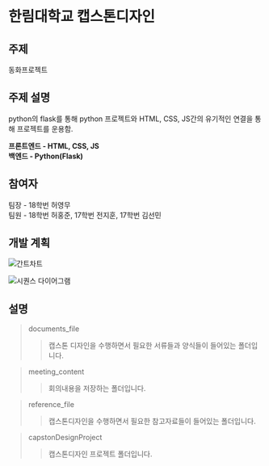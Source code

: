 # 한림대학교 캡스톤디자인 

## 주제
동화프로젝트

## 주제 설명
<p>python의 flask를 통해 python 프로젝트와 HTML, CSS, JS간의 유기적인 연결을 통해 프로젝트를 운용함.</p>
<b>프론트엔드 - HTML, CSS, JS</b><br />
<b>백엔드 - Python(Flask)</b>

## 참여자
팀장 - 18학번 허영무   
팀원 - 18학번 허홍준, 17학번 전지훈, 17학번 김선민

## 개발 계획
![간트차트](https://user-images.githubusercontent.com/86049096/226330733-2a65e2b6-9525-4022-a40a-d99c15274968.png)

![시퀀스 다이어그램](https://user-images.githubusercontent.com/86049096/229358889-3302b8a4-ff0b-4d76-ab0a-634210bfb91e.png)

## 설명
> documents_file
>> 캡스톤 디자인을 수행하면서 필요한 서류들과 양식들이 들어있는 폴더입니다.    

> meeting_content
>> 회의내용을 저장하는 폴더입니다.   

> reference_file
>> 캡스톤디자인을 수행하면서 필요한 참고자료들이 들어있는 폴더입니다.

>capstonDesignProject
>> 캡스톤디자인 프로젝트 폴더입니다.

